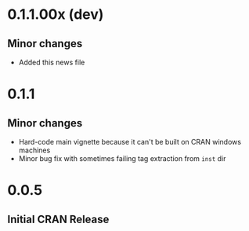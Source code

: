 0.1.1.00x (dev)
===================

## Minor changes

- Added this news file


0.1.1
===================

## Minor changes

- Hard-code main vignette because it can't be built on CRAN windows machines
- Minor bug fix with sometimes failing tag extraction from `inst` dir

0.0.5
===================

## Initial CRAN Release

